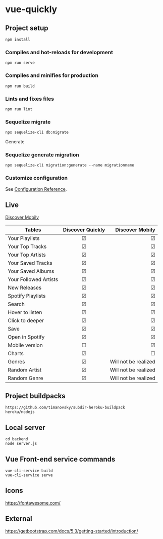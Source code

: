 # vue-quickly

## Project setup

```
npm install
```

### Compiles and hot-reloads for development

```
npm run serve
```

### Compiles and minifies for production

```
npm run build
```

### Lints and fixes files

```
npm run lint
```

### Sequelize migrate

```
npx sequelize-cli db:migrate
```

Generate

### Sequelize generate migration

```
npx sequelize-cli migration:generate --name migrationname
```

### Customize configuration

See [Configuration Reference](https://cli.vuejs.org/config/).

## Live

[Discover Mobily](https://discovermobily.herokuapp.com/)


| Tables                | Discover Quickly |      Discover Mobily |
| ----------------------- | :----------------: | ---------------------: |
| Your Playlists        |     &#9745;     |              &#9745; |
| Your Top Tracks       |     &#9745;     |              &#9745; |
| Your Top Artists      |     &#9745;     |              &#9745; |
| Your Saved Tracks     |     &#9745;     |              &#9745; |
| Your Saved Albums     |     &#9745;     |              &#9745; |
| Your Followed Artists |     &#9745;     |              &#9745; |
| New Releases          |     &#9745;     |              &#9745; |
| Spotify Playlists     |     &#9745;     |              &#9745; |
| Search                |     &#9745;     |              &#9745; |
| Hover to listen       |     &#9745;     |              &#9745; |
| Click to deeper       |     &#9745;     |              &#9745; |
| Save                  |     &#9745;     |              &#9745; |
| Open in Spotify       |     &#9745;     |              &#9745; |
| Mobile version        |     &#9744;     |              &#9745; |
| Charts                |     &#9745;     |              &#9744; |
| Genres                |     &#9745;     | Will not be realized |
| Random Artist         |     &#9745;     | Will not be realized |
| Random Genre          |     &#9745;     | Will not be realized |

## Project buildpacks

```
https://github.com/timanovsky/subdir-heroku-buildpack
heroku/nodejs
```

## Local server

```
cd backend
node server.js
```

## Vue Front-end service commands

```
vue-cli-service build
vue-cli-service serve
```

## Icons
https://fontawesome.com/

## External
https://getbootstrap.com/docs/5.3/getting-started/introduction/